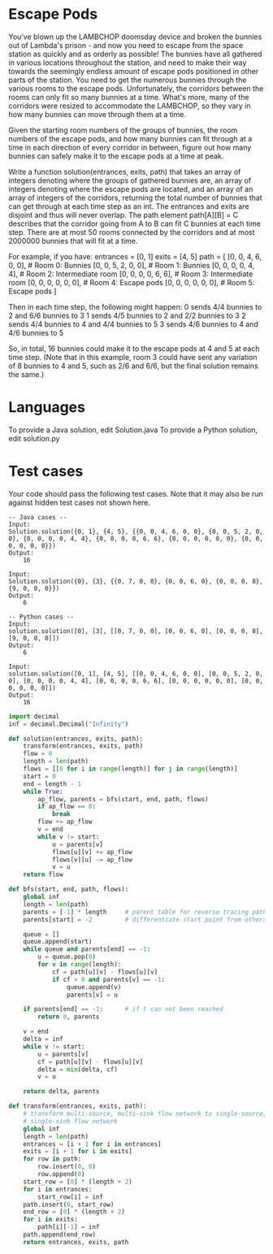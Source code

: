 Escape Pods
===========

You've blown up the LAMBCHOP doomsday device and broken the bunnies out of Lambda's prison - and now you need to escape from the space station as quickly and as orderly as possible! The bunnies have all gathered in various locations throughout the station, and need to make their way towards the seemingly endless amount of escape pods positioned in other parts of the station. You need to get the numerous bunnies through the various rooms to the escape pods. Unfortunately, the corridors between the rooms can only fit so many bunnies at a time. What's more, many of the corridors were resized to accommodate the LAMBCHOP, so they vary in how many bunnies can move through them at a time. 

Given the starting room numbers of the groups of bunnies, the room numbers of the escape pods, and how many bunnies can fit through at a time in each direction of every corridor in between, figure out how many bunnies can safely make it to the escape pods at a time at peak.

Write a function solution(entrances, exits, path) that takes an array of integers denoting where the groups of gathered bunnies are, an array of integers denoting where the escape pods are located, and an array of an array of integers of the corridors, returning the total number of bunnies that can get through at each time step as an int. The entrances and exits are disjoint and thus will never overlap. The path element path[A][B] = C describes that the corridor going from A to B can fit C bunnies at each time step.  There are at most 50 rooms connected by the corridors and at most 2000000 bunnies that will fit at a time.

For example, if you have:
entrances = [0, 1]
exits = [4, 5]
path = [
  [0, 0, 4, 6, 0, 0],  # Room 0: Bunnies
  [0, 0, 5, 2, 0, 0],  # Room 1: Bunnies
  [0, 0, 0, 0, 4, 4],  # Room 2: Intermediate room
  [0, 0, 0, 0, 6, 6],  # Room 3: Intermediate room
  [0, 0, 0, 0, 0, 0],  # Room 4: Escape pods
  [0, 0, 0, 0, 0, 0],  # Room 5: Escape pods
]

Then in each time step, the following might happen:
0 sends 4/4 bunnies to 2 and 6/6 bunnies to 3
1 sends 4/5 bunnies to 2 and 2/2 bunnies to 3
2 sends 4/4 bunnies to 4 and 4/4 bunnies to 5
3 sends 4/6 bunnies to 4 and 4/6 bunnies to 5

So, in total, 16 bunnies could make it to the escape pods at 4 and 5 at each time step.  (Note that in this example, room 3 could have sent any variation of 8 bunnies to 4 and 5, such as 2/6 and 6/6, but the final solution remains the same.)

Languages
=========

To provide a Java solution, edit Solution.java
To provide a Python solution, edit solution.py

Test cases
==========
Your code should pass the following test cases.
Note that it may also be run against hidden test cases not shown here.

```
-- Java cases --
Input:
Solution.solution({0, 1}, {4, 5}, {{0, 0, 4, 6, 0, 0}, {0, 0, 5, 2, 0, 0}, {0, 0, 0, 0, 4, 4}, {0, 0, 0, 0, 6, 6}, {0, 0, 0, 0, 0, 0}, {0, 0, 0, 0, 0, 0}})
Output:
    16

Input:
Solution.solution({0}, {3}, {{0, 7, 0, 0}, {0, 0, 6, 0}, {0, 0, 0, 8}, {9, 0, 0, 0}})
Output:
    6

-- Python cases --
Input:
solution.solution([0], [3], [[0, 7, 0, 0], [0, 0, 6, 0], [0, 0, 0, 8], [9, 0, 0, 0]])
Output:
    6

Input:
solution.solution([0, 1], [4, 5], [[0, 0, 4, 6, 0, 0], [0, 0, 5, 2, 0, 0], [0, 0, 0, 0, 4, 4], [0, 0, 0, 0, 6, 6], [0, 0, 0, 0, 0, 0], [0, 0, 0, 0, 0, 0]])
Output:
    16
```

```python
import decimal
inf = decimal.Decimal("Infinity")

def solution(entrances, exits, path):
    transform(entrances, exits, path)
    flow = 0
    length = len(path)
    flows = [[0 for i in range(length)] for j in range(length)]
    start = 0
    end = length - 1
    while True:
        ap_flow, parents = bfs(start, end, path, flows)
        if ap_flow == 0:
            break
        flow += ap_flow
        v = end
        while v != start:
            u = parents[v]
            flows[u][v] += ap_flow
            flows[v][u] -= ap_flow
            v = u
    return flow

def bfs(start, end, path, flows):
    global inf
    length = len(path)
    parents = [-1] * length     # parent table for reverse tracing path
    parents[start] = -2         # differentiate start point from others

    queue = []
    queue.append(start)
    while queue and parents[end] == -1:
        u = queue.pop(0)
        for v in range(length):
            cf = path[u][v] - flows[u][v]
            if cf > 0 and parents[v] == -1:
                queue.append(v)
                parents[v] = u

    if parents[end] == -1:      # if t can not been reached
        return 0, parents

    v = end
    delta = inf
    while v != start:
        u = parents[v]
        cf = path[u][v] - flows[u][v]
        delta = min(delta, cf)
        v = u

    return delta, parents

def transform(entrances, exits, path):
    # transform multi-source, multi-sink flow network to single-source,
    # single-sink flow network
    global inf
    length = len(path)
    entrances = [i + 1 for i in entrances]
    exits = [i + 1 for i in exits]
    for row in path:
        row.insert(0, 0)
        row.append(0)
    start_row = [0] * (length + 2)
    for i in entrances:
        start_row[i] = inf
    path.insert(0, start_row)
    end_row = [0] * (length + 2)
    for i in exits:
        path[i][-1] = inf
    path.append(end_row)
    return entrances, exits, path
```